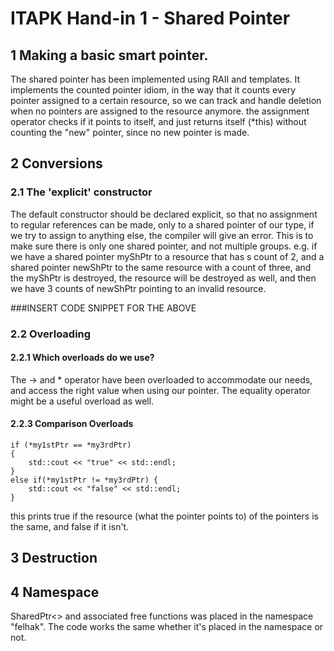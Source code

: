 ITAPK Hand-in 1 - Shared Pointer
================================

## 1 Making a basic smart pointer.
The shared pointer has been implemented using RAII and templates.
It implements the counted pointer idiom, in the way that it counts every 
pointer assigned to a certain resource, so we can track and handle deletion
when no pointers are assigned to the resource anymore. the assignment 
operator checks if it points to itself, and just returns itself (*this)
without counting the "new" pointer, since no new pointer is made.

## 2 Conversions
### 2.1 The 'explicit' constructor
The default constructor should be declared explicit, so that no assignment 
to regular references can be made, only to a shared pointer of our type, if we
try to assign to anything else, the compiler will give an error.
This is to make sure there is only one shared pointer, and not multiple groups.
e.g. if we have a shared pointer myShPtr to a resource that has s count of 2, and a 
shared pointer newShPtr to the same resource with a count of three, and the myShPtr
is destroyed, the resource will be destroyed as well, and then we have 3 counts of
newShPtr pointing to an invalid resource.

###INSERT CODE SNIPPET FOR THE ABOVE    

### 2.2 Overloading
#### 2.2.1 Which overloads do we use?
The -> and * operator have been overloaded to accommodate our needs, and access the
right value when using our pointer. The equality operator might be a useful overload as well.

#### 2.2.3 Comparison Overloads


    if (*my1stPtr == *my3rdPtr)
    {
        std::cout << "true" << std::endl;
    }
    else if(*my1stPtr != *my3rdPtr) {
        std::cout << "false" << std::endl;
    }
this prints true if the resource (what the pointer points to) of the pointers is the same, and false if it isn't.

## 3 Destruction


## 4 Namespace
SharedPtr<> and associated free functions was placed in the namespace "felhak". The code works the
same whether it's placed in the namespace or not.